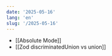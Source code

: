 ```yaml
---
date: '2025-05-16'
lang: 'en'
slug: '/2025-05-16'
---
```


- [[Absolute Mode]]
- [[Zod discriminatedUnion vs union]]
